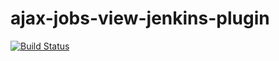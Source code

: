 ajax-jobs-view-jenkins-plugin
===================

[![Build Status](https://travis-ci.org/terma/ajax-jobs-view-jenkins-plugin.svg?branch=master)](https://travis-ci.org/terma/ajax-jobs-view-jenkins-plugin)
